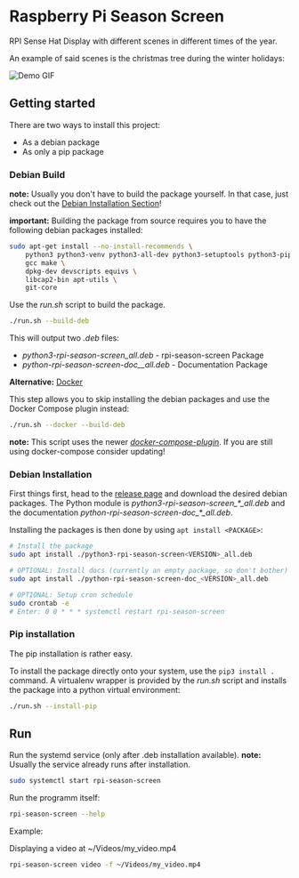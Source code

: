 # Raspberry Pi Season Screen

RPI Sense Hat Display with different scenes in different times of the year.

An example of said scenes is the christmas tree during the winter holidays:

![Demo GIF](./doc/img/demo.gif)

## Getting started

There are two ways to install this project:

* As a debian package
* As only a pip package

### Debian Build

**note:** Usually you don't have to build the package yourself.
In that case, just check out the [Debian Installation Section](#debian-installation)!

**important:** Building the package from source requires you to have the following debian packages
installed:

```bash
sudo apt-get install --no-install-recommends \
    python3 python3-venv python3-all-dev python3-setuptools python3-pip \
    gcc make \
    dpkg-dev devscripts equivs \
    libcap2-bin apt-utils \
    git-core
```

Use the *run.sh* script to build the package.

```bash
./run.sh --build-deb
```

This will output two *.deb* files:

* *python3-rpi-season-screen<VERSION>_all.deb* - rpi-season-screen Package
* *python-rpi-season-screen-doc_<VERSION>_all.deb* - Documentation Package

**Alternative:** [Docker](https://docs.docker.com/engine/install/debian/)

This step allows you to skip installing the debian packages and use the Docker Compose plugin 
instead:

```bash
./run.sh --docker --build-deb
```

**note:** This script uses the newer
[*docker-compose-plugin*](https://docs.docker.com/compose/install/linux/).
If you are still using docker-compose consider updating!

### Debian Installation

First things first, head to the
[release page](https://github.com/maxistephan/rpi-season-screen/releases/latest)
and download the desired debian packages.
The Python module is *python3-rpi-season-screen_\*_all.deb* and the documentation
*python-rpi-season-screen-doc_\*_all.deb*.

Installing the packages is then done by using `apt install <PACKAGE>`:

```bash
# Install the package
sudo apt install ./python3-rpi-season-screen<VERSION>_all.deb

# OPTIONAL: Install docs (currently an empty package, so don't bother)
sudo apt install ./python-rpi-season-screen-doc_<VERSION>_all.deb

# OPTIONAL: Setup cron schedule
sudo crontab -e
# Enter: 0 0 * * * systemctl restart rpi-season-screen
```

### Pip installation

The pip installation is rather easy.

To install the package directly onto your system, use the `pip3 install .` command.
A virtualenv wrapper is provided by the *run.sh* script and installs the package into a python
virtual environment:

```bash
./run.sh --install-pip
```

## Run

Run the systemd service (only after .deb installation available).
**note:** Usually the service already runs after installation.

```bash
sudo systemctl start rpi-season-screen
```

Run the programm itself:

```bash
rpi-season-screen --help
```

Example:

Displaying a video at ~/Videos/my_video.mp4

```bash
rpi-season-screen video -f ~/Videos/my_video.mp4
```
